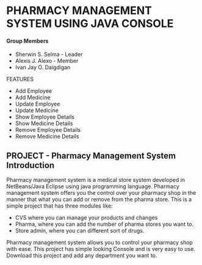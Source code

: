 <h1 style="align-items: center;">PHARMACY MANAGEMENT SYSTEM USING JAVA CONSOLE</h1>
<h4>Group Members</h4>
<ul>
  <li>Sherwin S. Selma - Leader</li>
  <li>Alexis J. Alexo - Member</li>
  <li>Ivan Jay O. Daigdigan</li>
</ul>
<p>FEATURES</p>
<ul>
  <li>Add Employee</li>
  <li>Add Medicine</li>
  <li>Update Employee</li>
  <li>Update Medicine</li>
  <li>Show Employee Details</li>
  <li>Show Medicine Details</li>
  <li>Remove Employee Details</li>
  <li>Remove Medicine Details</li>
</ul>

<h2>PROJECT - Pharmacy Management System Introduction</h2>
<p>Pharmacy management system is a medical store system developed in NetBeans/Java Eclipse using java programming language. Pharmacy management system offers you the control over your pharmacy shop in the manner that what you can add or remove from the pharma store. This is a simple project that has three modules like:</p>
<ul>
  <li>CVS where you can manage your products and changes</li>
  <li>Pharma, where you can add the number of pharma stores you want to.</li>
  <li>Store admin, where you can different sort of drugs.</li>
</ul>
<p>Pharmacy management system allows you to control your pharmacy shop with ease. This project has simple looking Console and is very easy to use. Download this project and add any department you want to.</p>
